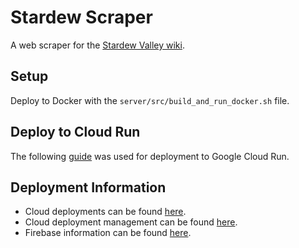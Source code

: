 # Stardew Scraper
A web scraper for the [Stardew Valley wiki](https://stardewvalleywiki.com/Stardew_Valley_Wiki).

## Setup
Deploy to Docker with the `server/src/build_and_run_docker.sh` file.

## Deploy to Cloud Run
The following [guide](https://firebase.google.com/docs/hosting/cloud-run) was used for deployment to Google Cloud Run.

## Deployment Information
* Cloud deployments can be found [here](https://stardew-scraper-3cc3b.firebaseapp.com/api/v1/).
* Cloud deployment management can be found [here](https://console.cloud.google.com/run?project=stardew-scraper-3cc3b&refresh=true).
* Firebase information can be found [here](https://console.firebase.google.com/project/stardew-scraper-3cc3b/hosting/main).
